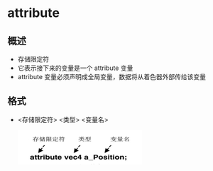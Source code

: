 # attribute

## 概述

+ 存储限定符
+ 它表示接下来的变量是一个 attribute 变量
+ attribute 变量必须声明成全局变量，数据将从着色器外部传给该变量

## 格式

+ <存储限定符> <类型> <变量名>

  ![alt text](images/attribute变量.png)
